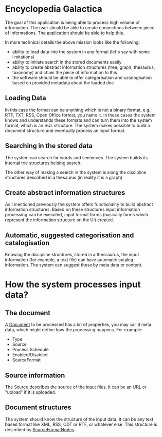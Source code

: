 # Encyclopedia Galactica

The goal of this application is being able to process high volume of information. The user
should be able to
create connections between piece of informations. The application should be able to help this.

In more technical details the above mission looks like the following:

- ability to load data into the system in any format (let's say with some limitations)
- ability to initiate search in the stored documents easily
- ability to create abstract information structures (tree, graph, thesaurus, taxonomy) and
  chain the piece of information to this
- the software should be able to offer categorisation and catalogisation based on provided
  metadata about the loaded doc

## Loading Data

In this case the format can be anything which is not a binary format, e.g. RTF, TXT, RSS, Open
Office format, you name it. In these cases the system knows and understands these formats and
can turn them into the system format, which is an SQL structure. The system makes possible to
build a document structure and eventually process an input format.

## Searching in the stored data

The system can search for words and sentences. The system builds its internal trie structures
helping search.

The other way of making a search in the system is along the discipline structures described in
a thesaurus (in reality it is a graph).

## Create abstract information structures

As I mentioned previously the system offers functionality to build abstract information
structures. Based on these structures input information processing can be executed, input
format forms (basically forms which represent the information structure on the UI) created.

## Automatic, suggested categorisation and catalogisation

Knowing the discipline structures, stored in a thessaurus, the input information (for example,
a text file) can have automatic catalog information. The system can suggest these by meta data
or content.

# How the system processes input data?

## The document

A [Document](Document/Readme.md) to be processed has a lot of properties, you may call it meta
data, which might define how the processing happens. For example:

- Type
- Source
- Process Schedule
- Enabled/Disabled
- SourceFormat

## Source information

The [Source]() describes the source of the input files. It can be an URL or "upload" if it is
uploaded.

## Document structures

The system should know the structure of the input data. It can be any text based format like
XML, RSS, ODT or RTF, or whatever else. This structure is described
by [SourceFormatNodes](SourceFormats/Readme.md).


